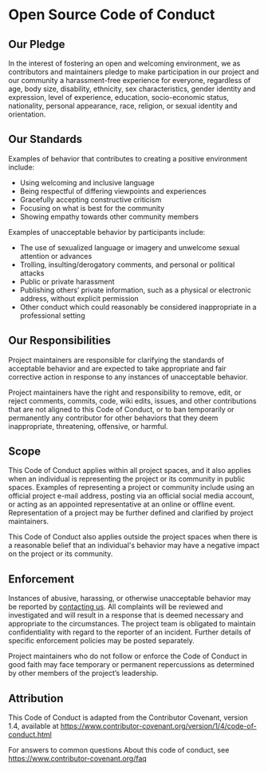 <!-- SPDX-License-Identifier: MIT -->

# Open Source Code of Conduct

## Our Pledge

In the interest of fostering an open and welcoming environment,
we as contributors and maintainers pledge to make participation in our project and
our community a harassment-free experience for everyone, regardless of age, body size, disability,
ethnicity, sex characteristics, gender identity and expression, level of experience, education,
socio-economic status, nationality, personal appearance, race, religion, or sexual identity and orientation.

## Our Standards

Examples of behavior that contributes to creating a positive environment include:

- Using welcoming and inclusive language
- Being respectful of differing viewpoints and experiences
- Gracefully accepting constructive criticism
- Focusing on what is best for the community
- Showing empathy towards other community members

Examples of unacceptable behavior by participants include:

- The use of sexualized language or imagery and unwelcome sexual attention or advances
- Trolling, insulting/derogatory comments, and personal or political attacks
- Public or private harassment
- Publishing others’ private information, such as a physical or electronic address, without explicit permission
- Other conduct which could reasonably be considered inappropriate in a professional setting

## Our Responsibilities

Project maintainers are responsible for clarifying the standards
of acceptable behavior and are expected to take appropriate and fair corrective action
in response to any instances of unacceptable behavior.

Project maintainers have the right and responsibility to remove,
edit, or reject comments, commits, code, wiki edits, issues,
and other contributions that are not aligned to this Code of Conduct,
or to ban temporarily or permanently any contributor for other behaviors
that they deem inappropriate, threatening, offensive, or harmful.

## Scope

This Code of Conduct applies within all project spaces,
and it also applies when an individual is representing the project or its community in public spaces.
Examples of representing a project or community include using
an official project e-mail address, posting via an official social media account,
or acting as an appointed representative at an online or offline event.
Representation of a project may be further defined and clarified by project maintainers.

This Code of Conduct also applies outside the project spaces
when there is a reasonable belief that an individual's behavior
may have a negative impact on the project or its community.

## Enforcement

Instances of abusive, harassing, or otherwise unacceptable behavior may be reported by
[contacting us](mailto:androteamfaq@gmail.com?subject=Sent%20from%20your%20website&body=Hey%20Andro%2C%20I%20am%20contacting%20you%20in%20regard%20with%20REASON.%0D%0A%0D%0ABest%20wishes%2C%0D%0AYOUR%20NAME). All complaints will be reviewed and investigated and will result
in a response that is deemed necessary and appropriate to the circumstances.
The project team is obligated to maintain confidentiality with regard
to the reporter of an incident. Further details of specific enforcement policies may be posted separately.

Project maintainers who do not follow or enforce the Code of Conduct in good faith
may face temporary or permanent repercussions as determined by other members of the project’s leadership.

## Attribution

This Code of Conduct is adapted from the Contributor Covenant, version 1.4, available at https://www.contributor-covenant.org/version/1/4/code-of-conduct.html

For answers to common questions About this code of conduct, see https://www.contributor-covenant.org/faq